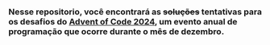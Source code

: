 ### Nesse repositorio, você encontrará as ~~soluções~~ tentativas para os desafios do [Advent of Code 2024](https://adventofcode.com/2024), um evento anual de programação que ocorre durante o mês de dezembro.

